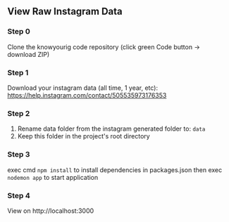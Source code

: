 ## View Raw Instagram Data

### Step 0
Clone the knowyourig code repository (click green Code button -> download ZIP)

### Step 1
Download your instagram data (all time, 1 year, etc): https://help.instagram.com/contact/505535973176353

### Step 2
1. Rename data folder from the instagram generated folder to: ```data```
2. Keep this folder in the project's root directory

### Step 3
exec cmd ```npm install``` to install dependencies in packages.json then
exec ```nodemon app``` to start application

### Step 4
View on http://localhost:3000
